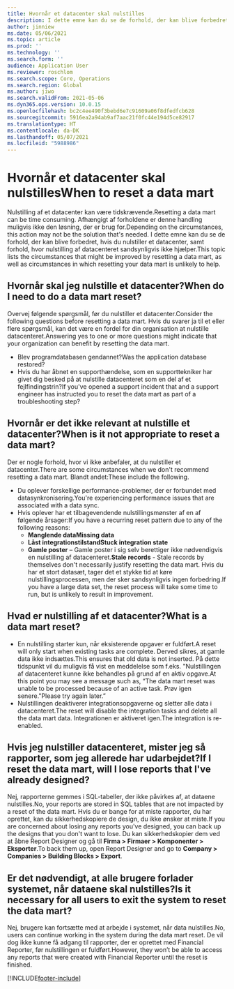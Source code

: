 ```yaml
---
title: Hvornår et datacenter skal nulstilles
description: I dette emne kan du se de forhold, der kan blive forbedret, hvis du nulstiller et datacenter, og forhold, hvor nulstilling af datacenteret sandsynligvis ikke hjælper.
author: jinniew
ms.date: 05/06/2021
ms.topic: article
ms.prod: ''
ms.technology: ''
ms.search.form: ''
audience: Application User
ms.reviewer: roschlom
ms.search.scope: Core, Operations
ms.search.region: Global
ms.author: jiwo
ms.search.validFrom: 2021-05-06
ms.dyn365.ops.version: 10.0.15
ms.openlocfilehash: bc2c4ee490f3bebd6e7c91609a06f8dfedfcb628
ms.sourcegitcommit: 5916ea2a94ab9af7aac21f0fc44e194d5ce82917
ms.translationtype: HT
ms.contentlocale: da-DK
ms.lasthandoff: 05/07/2021
ms.locfileid: "5988986"
---
```

# <a name="when-to-reset-a-data-mart"></a><span data-ttu-id="ed897-103">Hvornår et datacenter skal nulstilles</span><span class="sxs-lookup"><span data-stu-id="ed897-103">When to reset a data mart</span></span>

<span data-ttu-id="ed897-104">Nulstilling af et datacenter kan være tidskrævende.</span><span class="sxs-lookup"><span data-stu-id="ed897-104">Resetting a data mart can be time consuming.</span></span> <span data-ttu-id="ed897-105">Afhængigt af forholdene er denne handling muligvis ikke den løsning, der er brug for.</span><span class="sxs-lookup"><span data-stu-id="ed897-105">Depending on the circumstances, this action may not be the solution that's needed.</span></span> <span data-ttu-id="ed897-106">I dette emne kan du se de forhold, der kan blive forbedret, hvis du nulstiller et datacenter, samt forhold, hvor nulstilling af datacenteret sandsynligvis ikke hjælper.</span><span class="sxs-lookup"><span data-stu-id="ed897-106">This topic lists the circumstances that might be improved by resetting a data mart, as well as circumstances in which resetting your data mart is unlikely to help.</span></span>  

## <a name="when-do-i-need-to-do-a-data-mart-reset"></a><span data-ttu-id="ed897-107">Hvornår skal jeg nulstille et datacenter?</span><span class="sxs-lookup"><span data-stu-id="ed897-107">When do I need to do a data mart reset?</span></span>
<span data-ttu-id="ed897-108">Overvej følgende spørgsmål, før du nulstiller et datacenter.</span><span class="sxs-lookup"><span data-stu-id="ed897-108">Consider the following questions before resetting a data mart.</span></span> <span data-ttu-id="ed897-109">Hvis du svarer ja til et eller flere spørgsmål, kan det være en fordel for din organisation at nulstille datacenteret.</span><span class="sxs-lookup"><span data-stu-id="ed897-109">Answering yes to one or more questions might indicate that your organization can benefit by resetting the data mart.</span></span>

- <span data-ttu-id="ed897-110">Blev programdatabasen gendannet?</span><span class="sxs-lookup"><span data-stu-id="ed897-110">Was the application database restored?</span></span>
- <span data-ttu-id="ed897-111">Hvis du har åbnet en supporthændelse, som en supporttekniker har givet dig besked på at nulstille datacenteret som en del af et fejlfindingstrin?</span><span class="sxs-lookup"><span data-stu-id="ed897-111">If you've opened a support incident that and a support engineer has instructed you to reset the data mart as part of a troubleshooting step?</span></span>
 
## <a name="when-is-it-not-appropriate-to-reset-a-data-mart"></a><span data-ttu-id="ed897-112">Hvornår er det ikke relevant at nulstille et datacenter?</span><span class="sxs-lookup"><span data-stu-id="ed897-112">When is it not appropriate to reset a data mart?</span></span>
<span data-ttu-id="ed897-113">Der er nogle forhold, hvor vi ikke anbefaler, at du nulstiller et datacenter.</span><span class="sxs-lookup"><span data-stu-id="ed897-113">There are some circumstances when we don't recommend resetting a data mart.</span></span> <span data-ttu-id="ed897-114">Blandt andet:</span><span class="sxs-lookup"><span data-stu-id="ed897-114">These include the following.</span></span> 

- <span data-ttu-id="ed897-115">Du oplever forskellige performance-problemer, der er forbundet med datasynkronisering.</span><span class="sxs-lookup"><span data-stu-id="ed897-115">You're experiencing performance issues that are associated with a data sync.</span></span> 
- <span data-ttu-id="ed897-116">Hvis oplever har et tilbagevendende nulstillingsmønster af en af følgende årsager:</span><span class="sxs-lookup"><span data-stu-id="ed897-116">If you have a recurring reset pattern due to any of the following reasons:</span></span> 
  - <span data-ttu-id="ed897-117">**Manglende data**</span><span class="sxs-lookup"><span data-stu-id="ed897-117">**Missing data**</span></span> 
  - <span data-ttu-id="ed897-118">**Låst integrationstilstand**</span><span class="sxs-lookup"><span data-stu-id="ed897-118">**Stuck integration state**</span></span> 
  - <span data-ttu-id="ed897-119">**Gamle poster** – Gamle poster i sig selv berettiger ikke nødvendigvis en nulstilling af datacenteret.</span><span class="sxs-lookup"><span data-stu-id="ed897-119">**Stale records** - Stale records by themselves don't necessarily justify resetting the data mart.</span></span> <span data-ttu-id="ed897-120">Hvis du har et stort datasæt, tager det et stykke tid at køre nulstillingsprocessen, men der sker sandsynligvis ingen forbedring.</span><span class="sxs-lookup"><span data-stu-id="ed897-120">If you have a large data set, the reset process will take some time to run, but is unlikely to result in improvement.</span></span>
 
## <a name="what-is-a-data-mart-reset"></a><span data-ttu-id="ed897-121">Hvad er nulstilling af et datacenter?</span><span class="sxs-lookup"><span data-stu-id="ed897-121">What is a data mart reset?</span></span>
- <span data-ttu-id="ed897-122">En nulstilling starter kun, når eksisterende opgaver er fuldført.</span><span class="sxs-lookup"><span data-stu-id="ed897-122">A reset will only start when existing tasks are complete.</span></span> <span data-ttu-id="ed897-123">Derved sikres, at gamle data ikke indsættes.</span><span class="sxs-lookup"><span data-stu-id="ed897-123">This ensures that old data is not inserted.</span></span> <span data-ttu-id="ed897-124">På dette tidspunkt vil du muligvis få vist en meddelelse som f.eks. "Nulstillingen af datacenteret kunne ikke behandles på grund af en aktiv opgave.</span><span class="sxs-lookup"><span data-stu-id="ed897-124">At this point you may see a message such as, “The data mart reset was unable to be processed because of an active task.</span></span> <span data-ttu-id="ed897-125">Prøv igen senere."</span><span class="sxs-lookup"><span data-stu-id="ed897-125">Please try again later.”</span></span>
- <span data-ttu-id="ed897-126">Nulstillingen deaktiverer integrationsopgaverne og sletter alle data i datacenteret.</span><span class="sxs-lookup"><span data-stu-id="ed897-126">The reset will disable the integration tasks and delete all the data mart data.</span></span> <span data-ttu-id="ed897-127">Integrationen er aktiveret igen.</span><span class="sxs-lookup"><span data-stu-id="ed897-127">The integration is re-enabled.</span></span>

## <a name="if-i-reset-the-data-mart-will-i-lose-reports-that-ive-already-designed"></a><span data-ttu-id="ed897-128">Hvis jeg nulstiller datacenteret, mister jeg så rapporter, som jeg allerede har udarbejdet?</span><span class="sxs-lookup"><span data-stu-id="ed897-128">If I reset the data mart, will I lose reports that I've already designed?</span></span> 
<span data-ttu-id="ed897-129">Nej, rapporterne gemmes i SQL-tabeller, der ikke påvirkes af, at dataene nulstilles.</span><span class="sxs-lookup"><span data-stu-id="ed897-129">No, your reports are stored in SQL tables that are not impacted by a reset of the data mart.</span></span> <span data-ttu-id="ed897-130">Hvis du er bange for at miste rapporter, du har oprettet, kan du sikkerhedskopiere de design, du ikke ønsker at miste.</span><span class="sxs-lookup"><span data-stu-id="ed897-130">If you are concerned about losing any reports you've designed, you can back up the designs that you don't want to lose.</span></span> <span data-ttu-id="ed897-131">Du kan sikkerhedskopier dem ved at åbne Report Designer og gå til **Firma > Firmaer > Komponenter > Eksporter**.</span><span class="sxs-lookup"><span data-stu-id="ed897-131">To back them up, open Report Designer and go to **Company > Companies > Building Blocks > Export**.</span></span>
 
## <a name="is-it-necessary-for-all-users-to-exit-the-system-to-reset-the-data-mart"></a><span data-ttu-id="ed897-132">Er det nødvendigt, at alle brugere forlader systemet, når dataene skal nulstilles?</span><span class="sxs-lookup"><span data-stu-id="ed897-132">Is it necessary for all users to exit the system to reset the data mart?</span></span>
<span data-ttu-id="ed897-133">Nej, brugere kan fortsætte med at arbejde i systemet, når data nulstilles.</span><span class="sxs-lookup"><span data-stu-id="ed897-133">No, users can continue working in the system during the data mart reset.</span></span> <span data-ttu-id="ed897-134">De vil dog ikke kunne få adgang til rapporter, der er oprettet med Financial Reporter, før nulstillingen er fuldført.</span><span class="sxs-lookup"><span data-stu-id="ed897-134">However, they won’t be able to access any reports that were created with Financial Reporter until the reset is finished.</span></span> 

[!INCLUDE[footer-include](../../../includes/footer-banner.md)]
